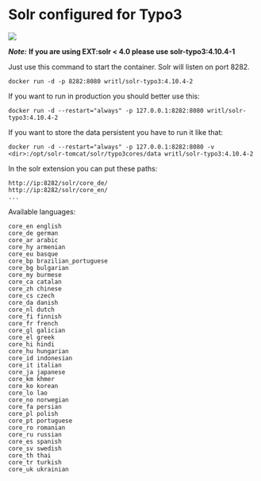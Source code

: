 Solr configured for Typo3
===========
[![](https://badge.imagelayers.io/writl/solr-typo3:latest.svg)](https://imagelayers.io/?images=writl/solr-typo3:latest 'Get your own badge on imagelayers.io')

__***Note:***__
**If you are using EXT:solr < 4.0 please use solr-typo3:4.10.4-1**

Just use this command to start the container. Solr will listen on port 8282.

	docker run -d -p 8282:8080 writl/solr-typo3:4.10.4-2

If you want to run in production you should better use this:

	docker run -d --restart="always" -p 127.0.0.1:8282:8080 writl/solr-typo3:4.10.4-2
	
If you want to store the data persistent you have to run it like that:
	
	docker run -d --restart="always" -p 127.0.0.1:8282:8080 -v <dir>:/opt/solr-tomcat/solr/typo3cores/data writl/solr-typo3:4.10.4-2
	
In the solr extension you can put these paths:

	http://ip:8282/solr/core_de/
	http://ip:8282/solr/core_en/
	...

Available languages:

	core_en english
	core_de german
	core_ar arabic 
	core_hy armenian 
	core_eu basque
	core_bp brazilian_portuguese 
	core_bg bulgarian 
	core_my burmese 
	core_ca catalan 
	core_zh chinese 
	core_cs czech 
	core_da danish 
	core_nl dutch 
	core_fi finnish
	core_fr french
	core_gl galician
	core_el greek 
	core_hi hindi 
	core_hu hungarian 
	core_id indonesian
	core_it italian
	core_ja japanese
	core_km khmer
	core_ko korean
	core_lo lao
	core_no norwegian
	core_fa persian
	core_pl polish
	core_pt portuguese
	core_ro romanian
	core_ru russian
	core_es spanish 
	core_sv swedish
	core_th thai
	core_tr turkish
	core_uk ukrainian
